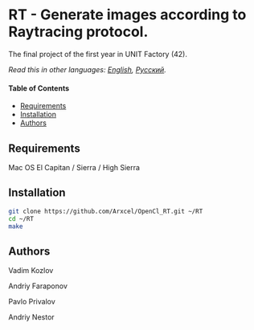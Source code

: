# RT - Generate images according to Raytracing protocol.
The final project of the first year in UNIT Factory (42).

*Read this in other languages: [English](README.md), [Русский](README-ru.md).*

#### Table of Contents

- [Requirements](#requirements)
- [Installation](#installation)
- [Authors](#authors)

## Requirements

Mac OS El Capitan / Sierra / High Sierra

## Installation

```bash
git clone https://github.com/Arxcel/OpenCl_RT.git ~/RT
cd ~/RT
make
```
## Authors

Vadim Kozlov

Andriy Faraponov

Pavlo Privalov

Andriy Nestor
